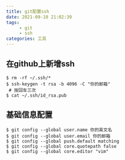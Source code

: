 ```yaml
---
title: git配置ssh
date: 2021-09-10 21:02:39
tags:
     - git
     - ssh
categories: 工具
---
```


## 在github上新增ssh

``` shell
$ rm -rf ~/.ssh/* 
$ ssh-keygen -t rsa -b 4096 -C "你的邮箱"
 # 按回车三次
$ cat ~/.ssh/id_rsa.pub
```

## 基础信息配置

``` shell
$ git config --global user.name 你的英文名
$ git config --global user.email 你的邮箱
$ git config --global push.default matching
$ git config --global core.quotepath false
$ git config --global core.editor "vim"
```  